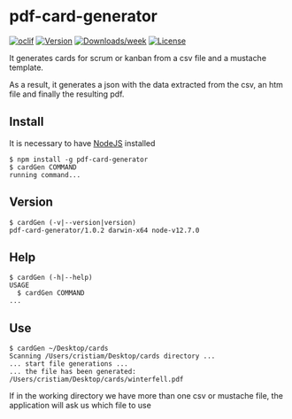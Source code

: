 # pdf-card-generator

[![oclif](https://img.shields.io/badge/cli-oclif-brightgreen.svg)](https://oclif.io)
[![Version](https://img.shields.io/npm/v/tfs-cards.svg)](https://npmjs.org/package/pdf-card-generator)
[![Downloads/week](https://img.shields.io/npm/dw/tfs-cards.svg)](https://npmjs.org/package/pdf-card-generator)
[![License](https://img.shields.io/npm/l/tfs-cards.svg)](https://github.com/Gunmer/pdf-card-generator/blob/master/package.json)

It generates cards for scrum or kanban from a csv file and a mustache template.

As a result, it generates a json with the data extracted from the csv, an htm file and finally the resulting pdf.

## Install
It is necessary to have [NodeJS](https://nodejs.org/es/) installed 
```shell script
$ npm install -g pdf-card-generator
$ cardGen COMMAND
running command...
```

## Version

```shell script
$ cardGen (-v|--version|version)
pdf-card-generator/1.0.2 darwin-x64 node-v12.7.0
```

## Help

```shell script
$ cardGen (-h|--help)
USAGE
  $ cardGen COMMAND
...
```

## Use
```shell script
$ cardGen ~/Desktop/cards
Scanning /Users/cristiam/Desktop/cards directory ...
... start file generations ...
... the file has been generated: /Users/cristiam/Desktop/cards/winterfell.pdf
```

If in the working directory we have more than one csv or mustache file, the application will ask us which file to use
